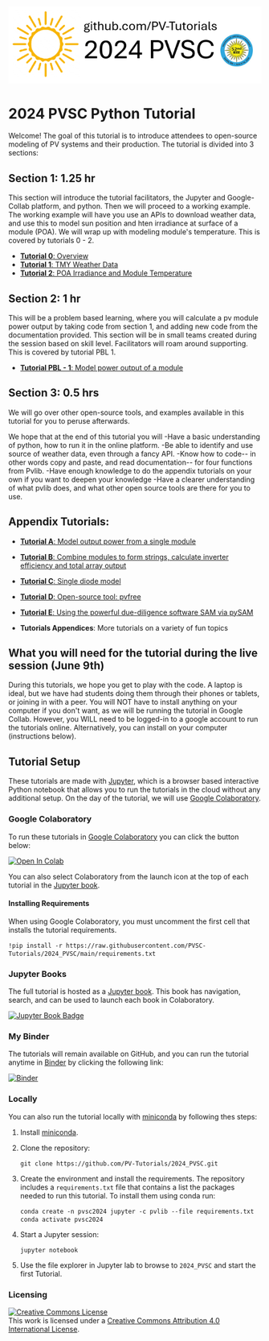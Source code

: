 ![tutorialpromo](images/tutorial_banner.PNG)

# 2024 PVSC Python Tutorial
Welcome! The goal of this tutorial is to introduce attendees to open-source modeling of PV systems and their production.
The tutorial is divided into 3 sections:

## Section 1: 1.25 hr
This section will introduce the tutorial facilitators, the Jupyter and Google-Collab platform, and python. Then we will proceed to a working example.
The working example will have you use an APIs to download weather data, and use this to model sun position and hten irradiance at surface of a module (POA). 
We will wrap up with modeling module's temperature.
This is covered by tutorials 0 - 2.
* [**Tutorial 0**: Overview](https://colab.research.google.com/github/PV-Tutorials/2024_PVSC/blob/main/Tutorial%200%20-%20Overview.ipynb)
* [**Tutorial 1**: TMY Weather Data](https://colab.research.google.com/github/PV-Tutorials/2024_PVSC/blob/main/Tutorial%201%20-%20TMY%20Weather%20Data.ipynb)
* [**Tutorial 2**: POA Irradiance and Module Temperature](https://colab.research.google.com/github/PV-Tutorials/2024_PVSC/blob/main/Tutorial%202%20-%20POA%20Irradiance%20and%20Module%20Temperature.ipynb)

## Section 2: 1 hr
This will be a problem based learning, where you will calculate a pv module power output by taking code from section 1, and adding new code from the documentation provided.
This section will be in small teams created during the session based on skill level. Facilitators will roam around supporting.
This is covered by tutorial PBL 1.
* [**Tutorial PBL - 1**: Model power output of a module](https://colab.research.google.com/github/PV-Tutorials/2024_PVSC/blob/main/PBL_Case%201.ipynb)

## Section 3: 0.5 hrs
We will go over other open-source tools, and examples available in this tutorial for you to peruse afterwards.

We hope that at the end of this tutorial you will
-Have a basic understanding of python, how to run it in the online platform.
-Be able to identify and use source of weather data, even through a fancy API.
-Know how to code-- in other words copy and paste, and read documentation-- for four functions from Pvlib.
-Have enough knowledge to do the appendix tutorials on your own if you want to deepen your knowledge
-Have a clearer understanding of what pvlib does, and what other open source tools are there for you to use.

## Appendix Tutorials:
* [**Tutorial A**: Model output power from a single module](https://colab.research.google.com/github/PV-Tutorials/2024_PVSC/blob/main/Tutorial%20A%20-%20Model%20a%20Module's%20Performance.ipynb)
* [**Tutorial B**: Combine modules to form strings, calculate inverter efficiency
  and total array output](https://colab.research.google.com/github/PV-Tutorials/2024_PVSC/blob/main/Tutorial%20B%20-%20Array%20Power.ipynb)
* [**Tutorial C**: Single diode model ](https://colab.research.google.com/github/PV-Tutorials/2024_PVSC/blob/main/Tutorial%20C%20-%20Single%20Diode%20Model.ipynb)
* [**Tutorial D**: Open-source tool: pvfree](https://colab.research.google.com/github/PV-Tutorials/2024_PVSC/blob/main/Tutorial%20D%20-%20pvfree.ipynb)
* [**Tutorial E**: Using the powerful due-diligence software SAM via pySAM](https://colab.research.google.com/github/PV-Tutorials/2024_PVSC/blob/main/Tutorial%20E%20-%20PySAM%20Financial%20Model.ipynb)

* **Tutorials Appendices**: More tutorials on a variety of fun topics

## What you will need for the tutorial during the live session (June 9th) 

During this tutorials, we hope you get to play with the code. A laptop is ideal, but we have had students doing them through their phones or tablets, or joining in with a peer. 
You will NOT have to install anything on your computer if you don't want, as we will be running the tutorial in Google Collab. However, you WILL need to be logged-in to a google account to run the tutorials online.
Alternatively, you can install on your computer (instructions below).


## Tutorial Setup
These tutorials are made with [Jupyter](https://jupyter.org), which is a
browser based interactive Python notebook that allows you to run the tutorials
in the cloud without any additional setup. On the day of the tutorial, we will
use [Google Colaboratory](https://colab.research.google.com/).

### Google Colaboratory
To run these tutorials in [Google Colaboratory](https://colab.research.google.com/)
you can click the button below:

<a target="_blank" href="https://colab.research.google.com/github/PV-Tutorials/2024_PVSC/blob/main/Tutorial%200%20-%20Overview.ipynb">
  <img src="https://colab.research.google.com/assets/colab-badge.svg" alt="Open In Colab"/>
</a>

You can also select Colaboratory from the launch icon at the top of each tutorial
in the [Jupyter book](https://pvsc-tutorials.github.io/2024_PVSC/index.html).

#### Installing Requirements
When using Google Colaboratory, you must uncomment the first cell that installs
the tutorial requirements.

    !pip install -r https://raw.githubusercontent.com/PVSC-Tutorials/2024_PVSC/main/requirements.txt

### Jupyter Books

The full tutorial is hosted as a [Jupyter book](https://jupyterbook.org/intro.html).
This book has navigation, search, and can be used to launch each book in Colaboratory.

[![Jupyter Book Badge](https://jupyterbook.org/badge.svg)](<https://PV-Tutorials.github.io/2024_PVSC/index.html>)

### My Binder

The tutorials will remain available on GitHub, and you can run
the tutorial anytime in [Binder](https://mybinder.org) by clicking the
following link:

[![Binder]([https://mybinder.org/badge_logo.svg)](https://mybinder.org/v2/gh/PV-Tutorials/2024_PVSC/main](https://mybinder.org/badge_logo.svg)](https://mybinder.org/v2/gh/PV-Tutorials/2024_PVSC/main))

### Locally

You can also run the tutorial locally with
[miniconda](https://docs.conda.io/en/latest/miniconda.html) by following thes
steps:

1. Install [miniconda](https://docs.conda.io/en/latest/miniconda.html).

1. Clone the repository:

   ```
   git clone https://github.com/PV-Tutorials/2024_PVSC.git
   ```

1. Create the environment and install the requirements. The repository includes
   a `requirements.txt` file that contains a list the packages needed to run
   this tutorial. To install them using conda run:

   ```
   conda create -n pvsc2024 jupyter -c pvlib --file requirements.txt
   conda activate pvsc2024
   ```

1. Start a Jupyter session:

   ```
   jupyter notebook
   ```

1. Use the file explorer in Jupyter lab to browse to `2024_PVSC`
   and start the first Tutorial.


### Licensing

<a rel="license" href="http://creativecommons.org/licenses/by/4.0/"><img alt="Creative Commons License" style="border-width:0" src="https://i.creativecommons.org/l/by/4.0/88x31.png" /></a><br />This work is licensed under a <a rel="license" href="http://creativecommons.org/licenses/by/4.0/">Creative Commons Attribution 4.0 International License</a>.
